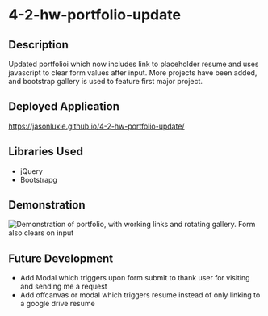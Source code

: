 # 4-2-hw-portfolio-update
## Description
Updated portfolioi which now includes link to placeholder resume and uses javascript to clear form values after input. More projects have been added, and bootstrap gallery is used to feature first major project.
## Deployed Application
https://jasonluxie.github.io/4-2-hw-portfolio-update/
## Libraries Used
* jQuery
* Bootstrapg
## Demonstration
![Demonstration of portfolio, with working links and rotating gallery. Form also clears on input](./assets/images/readme-images/updated-resume.gif)
## Future Development
* Add Modal which triggers upon form submit to thank user for visiting and sending me a request
* Add offcanvas or modal which triggers resume instead of only linking to a google drive resume